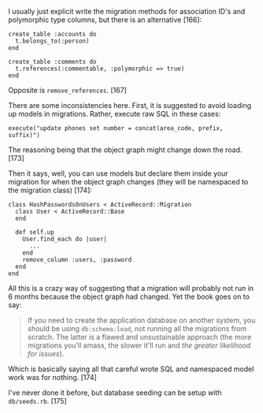 I usually just explicit write the migration methods for association ID's and polymorphic type columns, but there is an alternative [166]:

    create_table :accounts do
      t.belongs_to(:person)
    end
    
    create_table :comments do
      t.references(:commentable, :polymorphic => true)
    end
    
Opposite is `remove_references`. [167]

There are some inconsistencies here. First, it is suggested to avoid loading up models in migrations. Rather, execute raw SQL in these cases:

    execute("update phones set number = concat(area_code, prefix, suffix)")

The reasoning being that the object graph might change down the road. [173]

Then it says, well, you can use models but declare them inside your migration for when the object graph changes (they will be namespaced to the migration class) [174]:

    class HashPasswordsOnUsers < ActiveRecord::Migration
      class User < ActiveRecord::Base
      end
      
      def self.up
        User.find_each do |user|
          ...
        end
        remove_column :users, :password
      end
    end

All this is a crazy way of suggesting that a migration will probably not run in 6 months because the object graph had changed. Yet the book goes on to say:

> If you need to create the application database on another system, you should be using `db:schema:load`, not running all the migrations from scratch. The latter is a flawed and unsustainable approach (the more migrations you'll amass, the slower it'll run and _the greater likelihood for issues_).

Which is basically saying all that careful wrote SQL and namespaced model work was for nothing. [174]

I've never done it before, but database seeding can be setup with `db/seeds.rb`. [175]